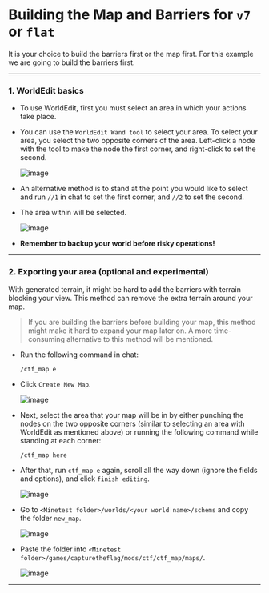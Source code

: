 # Building the Map and Barriers for `v7` or `flat`

It is your choice to build the barriers first or the map first. For this example we are going to build the barriers first.
***
### 1. WorldEdit basics
* To use WorldEdit, first you must select an area in which your actions take place.
* You can use the `WorldEdit Wand tool` to select your area. To select your area, you select the two opposite corners of the area. Left-click a node with the tool to make the node the first corner, and right-click to set the second.
  
  ![image](https://github.com/CTF-handbooks/map-maker-handbook/assets/88883098/fbf6847c-34ed-4c6b-892e-2c862aa3927f)
* An alternative method is to stand at the point you would like to select and run `//1` in chat to set the first corner, and `//2` to set the second.
* The area within will be selected.

  ![image](https://github.com/CTF-handbooks/map-maker-handbook/assets/88883098/ee5175f2-5071-405f-a7f1-d175261002a9)
* **Remember to backup your world before risky operations!**
***
### 2. Exporting your area (optional and experimental)
With generated terrain, it might be hard to add the barriers with terrain blocking your view. This method can remove the extra terrain around your map.
> If you are building the barriers before building your map, this method might make it hard to expand your map later on. A more time-consuming alternative to this method will be mentioned.
* Run the following command in chat:
  ```
  /ctf_map e
  ```
* Click `Create New Map`.
  
  ![image](https://github.com/CTF-handbooks/map-maker-handbook/assets/88883098/3364c2a7-4525-4a5d-9c7e-832a1a1e3a84)
* Next, select the area that your map will be in by either punching the nodes on the two opposite corners (similar to selecting an area with WorldEdit as mentioned above) or running the following command while standing at each corner:
  ```
  /ctf_map here
  ```
* After that, run `ctf_map e` again, scroll all the way down (ignore the fields and options), and click `finish editing`.
  
  ![image](https://github.com/CTF-handbooks/map-maker-handbook/assets/88883098/d2d22f95-5e4a-4966-b964-0742fb36e929)
* Go to `<Minetest folder>/worlds/<your world name>/schems` and copy the folder `new_map`.
  
  ![image](https://github.com/CTF-handbooks/map-maker-handbook/assets/88883098/d738a841-7e0a-42d2-a712-b02c6b6ceff1)
* Paste the folder into `<Minetest folder>/games/capturetheflag/mods/ctf/ctf_map/maps/`.
  
  ![image](https://github.com/CTF-handbooks/map-maker-handbook/assets/88883098/f432acee-50e3-4ac1-8624-ac70cf3a5820)



***

